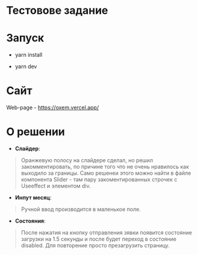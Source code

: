 # Тестовове задание

# Запуск

- yarn install

- yarn dev

# Сайт

Web-page - https://oxem.vercel.app/


# О решении

- **Слайдер**: 
> Оранжевую полосу на слайдере сделал, но решил закомментировать, по причине того что не очень нравилось как выходило за границы.
Само решенеи этого можно найти в файле компонента Slider - там пару закоментированных строчек с Useeffect и элементом div.

- **Инпут месяц**: 
> Ручной ввод производится в маленькое поле.

- **Состояния**: 
> После нажатия на кнопку отправления зявки появится состояние загрузки на 1.5 секунды и после будет переход в состояние disabled. Для повторение просто презагрузить страницу.

